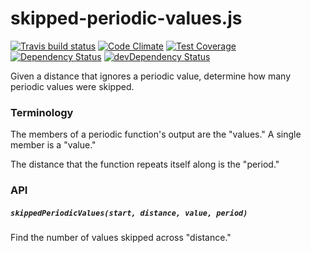 # skipped-periodic-values.js
[![Travis build status](http://img.shields.io/travis/jmeas/skipped-periodic-values.js.svg?style=flat)](https://travis-ci.org/jmeas/skipped-periodic-values.js)
[![Code Climate](https://codeclimate.com/github/jmeas/skipped-periodic-values.js/badges/gpa.svg)](https://codeclimate.com/github/jmeas/skipped-periodic-values.js)
[![Test Coverage](https://codeclimate.com/github/jmeas/skipped-periodic-values.js/badges/coverage.svg)](https://codeclimate.com/github/jmeas/skipped-periodic-values.js)
[![Dependency Status](https://david-dm.org/jmeas/skipped-periodic-values.js.svg)](https://david-dm.org/jmeas/skipped-periodic-values.js) 
[![devDependency Status](https://david-dm.org/jmeas/skipped-periodic-values.js/dev-status.svg)](https://david-dm.org/jmeas/skipped-periodic-values.js#info=devDependencies)

Given a distance that ignores a periodic value, determine how many periodic values were skipped.

### Terminology

The members of a periodic function's output are the "values." A single member is a "value."

The distance that the function repeats itself along is the "period."

### API

##### `skippedPeriodicValues(start, distance, value, period)`

Find the number of values skipped across "distance."
